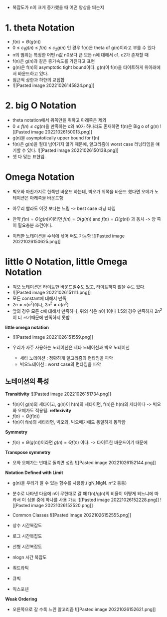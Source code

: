 - 복잡도가 n이 크게 증가했을 때 어떤 양상을 띄는지

# 1. theta Notation
- $f(n)=\Theta(g(n))$ 
- $0 \le c_{1}g(n) \le f(n) \le c_{2}g(n)$ 인 경우 f(n)은 theta of g(n)이라고 부를 수 있다
- n의 범위는 특정한 어떤 n값 n0보다 큰 모든 n에 대해서 c1, c2가 존재할 때
- f(n)은 g(n)과 같은 증가속도를 가진다고 표현
- g(n)은 f(n)의 asymptotic tight bound이다. g(n)이 f(n)을 타이트하게 위아래에서 바운드하고 있다.
- 점근적 상한과 하한의 교집합
- ![[Pasted image 20221026145824.png]]

# 2. big O Notation
- theta notation에서 위쪽만을 취하고 아래쪽은 제외
- $0 \le f(n) \le cg(n)$을 만족하는 c와 n0가 하나라도 존재하면 f(n)은 Big o of g(n)
![[Pasted image 20221026150013.png]]
- g(n)을 asymptotically upper bound for f(n)
- f(n)은 g(n)을 절대 넘어가지 않기 때문에, 알고리즘에 worst case 러닝타임을 얘기할 수 있다.
![[Pasted image 20221026150138.png]]
- 셋 다 맞는 표현임.

# Omega Notation
- 빅오와 마찬가지로 한쪽만 바운드 하는데, 빅오가 위쪽을 바운드 했다면 오메가 노테이션은 아래쪽을 바운드함
- 아무리 빨라도 이것 보다는 느림 -> best case 러닝 타임
- 만약 $f(n)=\Theta(g(n))$이라면 $f(n)=O(g(n))$ and $f(n)=\Omega(g(n))$ 과 동치 -> 양 쪽이 필요충분 조건이다.

- 이러한 노테이션을 수식에 섞어 써도 가능함
![[Pasted image 20221026150625.png]]


# little O Notation, little Omega Notation
- 빅오 노테이션은 타이트한 바운드일수도 있고, 타이트하지 않을 수도 있다.
- ![[Pasted image 20221026151111.png]]
- 모든 constant에 대해서 만족
- $2n=o(n^{2})$이나, $2n^{2}\ne o(n^{2})$
- 앞의 경우 모든 c에 대해서 만족하나, 뒤의 식은 n이 1이나 1.5의 경우 만족하지 $2n^2$이 더 크기때문에 만족하지 못함

__little omega notation__
- ![[Pasted image 20221026151559.png]]

- 우리가 자주 사용하는 노테이션은 세타 노테이션과 빅오 노테이션
	- 세타 노테이션 : 정확하게 알고리즘의 런타임을 파악
	- 빅오노테이션 : worst case의 런타임을 파악

## 노테이션의 특성
__Transitivity__
![[Pasted image 20221026151734.png]]
- f(n)이 g(n)의 세타이고, g(n)이 h(n)의 세타이면, f(n)은 h(n)의 세타이다 -> 빅오와 오메가도 적용됨.
__reflexivity__
- $f(n)=\Theta(f(n))$
- f(n)이 f(n)의 세타라면, 빅오와, 빅오메가에도 동일하게 동작함

__Symmetry__
- $f(n)=\Theta(g(n))$이라면 $g(n)=\Theta f(n)$ 이다. -> 타이트한 바운드이기 때문에

__Transpose symmetry__
- 오와 오메가는 반대로 돌리면 성립
![[Pasted image 20221026152144.png]]

**Notation Defined with Limit**
- g(n)을 우리가 알 수 있는 함수를 사용함.(lgN,NlgN. n^2 등등)
- 분수로 나타낸 다음에 n이 무한대로 갈 때 f(n)/g(n)의 비율이 어떻게 되느냐에 따라서 이 심볼 중에 하나를 사용 가능
![[Pasted image 20221026152228.png]]
![[Pasted image 20221026152520.png]]

- Common Classes
![[Pasted image 20221026152555.png]]
- 상수 시간복잡도
- 로그 시간복잡도
- 선형 시간복잡도
- nlogn 시간 복잡도
- 쿼드라틱
- 큐빅
- 익스포넨


__Weak Ordering__
- 오른쪽으로 갈 수록 느린 알고리즘
![[Pasted image 20221026152621.png]]
